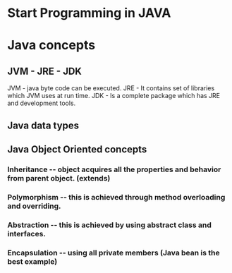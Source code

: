 # Start Programming in JAVA

# Java concepts

## JVM - JRE - JDK
JVM - java byte code can be executed.
JRE - It contains set of libraries which JVM uses at run time.
JDK -  Is a complete package which has JRE and development tools.

## Java data types

## Java Object Oriented concepts
### Inheritance -- object acquires all the properties and behavior from parent object. (extends) 
### Polymorphism -- this is achieved through method overloading and overriding.
### Abstraction -- this is achieved by using abstract class and interfaces.
### Encapsulation -- using all private members (Java bean is the best example)
